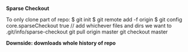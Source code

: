 **Sparse Checkout**

To only clone part of repo:
  $ git init
  $ git remote add -f origin <url>
  $ git config core.sparseCheckout true
  // add whichever files and dirs we want to .git/info/sparse-checkout
  git pull origin master
  git checkout master


**Downside: downloads whole history of repo**
